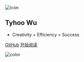![icon](https://cdn.jsdelivr.net/gh/wugenqiang/StaticRepo/images/icon.png)

## Tyhoo Wu

- Creativity + Efficiency = Success


[GitHub](https://github.com/cnwutianhao/blog)
[开始阅读](README.md)


<!-- 背景色 -->
![color](#fff)

